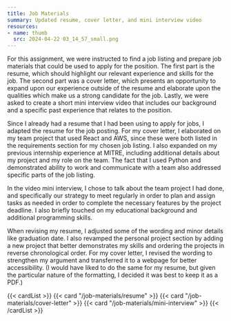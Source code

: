 ```yaml
---
title: Job Materials
summary: Updated resume, cover letter, and mini interview video
resources:
- name: thumb
  src: 2024-04-22 03_14_57_small.png
---
```


For this assignment, we were instructed to find a job listing and prepare job materials that could be used to apply for the position. The first part is the resume, which should highlight our relevant experience and skills for the job. The second part was a cover letter, which presents an opportunity to expand upon our experience outside of the resume and elaborate upon the qualities which make us a strong candidate for the job. Lastly, we were asked to create a short mini interview video that includes our background and a specific past experience that relates to the position.

Since I already had a resume that I had been using to apply for jobs, I adapted the resume for the job posting. For my cover letter, I elaborated on my team project that used React and AWS, since these were both listed in the requirements section for my chosen job listing. I also expanded on my previous internship experience at MITRE, including additional details about my project and my role on the team. The fact that I used Python and demonstrated ability to work and communicate with a team also addressed specific parts of the job listing.

In the video mini interview, I chose to talk about the team project I had done, and specifically our strategy to meet regularly in order to plan and assign tasks as needed in order to complete the necessary features by the project deadline. I also briefly touched on my educational background and additional programming skills.

When revising my resume, I adjusted some of the wording and minor details like graduation date. I also revamped the personal project section by adding a new project that better demonstrates my skills and ordering the projects in reverse chronological order. For my cover letter, I revised the wording to strengthen my argument and transferred it to a webpage for better accessibility. (I would have liked to do the same for my resume, but given the particular nature of the formatting, I decided it was best to keep it as a PDF.)

{{< cardList >}}
  {{< card "/job-materials/resume" >}}
  {{< card "/job-materials/cover-letter" >}}
  {{< card "/job-materials/mini-interview" >}}
{{< /cardList >}}
